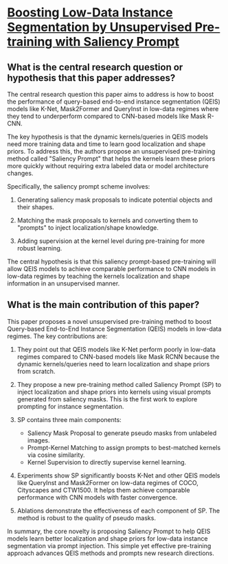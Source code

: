 # [Boosting Low-Data Instance Segmentation by Unsupervised Pre-training   with Saliency Prompt](https://arxiv.org/abs/2302.01171)

## What is the central research question or hypothesis that this paper addresses?

 The central research question this paper aims to address is how to boost the performance of query-based end-to-end instance segmentation (QEIS) models like K-Net, Mask2Former and QueryInst in low-data regimes where they tend to underperform compared to CNN-based models like Mask R-CNN. 

The key hypothesis is that the dynamic kernels/queries in QEIS models need more training data and time to learn good localization and shape priors. To address this, the authors propose an unsupervised pre-training method called "Saliency Prompt" that helps the kernels learn these priors more quickly without requiring extra labeled data or model architecture changes.

Specifically, the saliency prompt scheme involves:

1) Generating saliency mask proposals to indicate potential objects and their shapes.

2) Matching the mask proposals to kernels and converting them to "prompts" to inject localization/shape knowledge. 

3) Adding supervision at the kernel level during pre-training for more robust learning.

The central hypothesis is that this saliency prompt-based pre-training will allow QEIS models to achieve comparable performance to CNN models in low-data regimes by teaching the kernels localization and shape information in an unsupervised manner.


## What is the main contribution of this paper?

 This paper proposes a novel unsupervised pre-training method to boost Query-based End-to-End Instance Segmentation (QEIS) models in low-data regimes. The key contributions are:

1. They point out that QEIS models like K-Net perform poorly in low-data regimes compared to CNN-based models like Mask RCNN because the dynamic kernels/queries need to learn localization and shape priors from scratch. 

2. They propose a new pre-training method called Saliency Prompt (SP) to inject localization and shape priors into kernels using visual prompts generated from saliency masks. This is the first work to explore prompting for instance segmentation.

3. SP contains three main components:
   - Saliency Mask Proposal to generate pseudo masks from unlabeled images.
   - Prompt-Kernel Matching to assign prompts to best-matched kernels via cosine similarity.
   - Kernel Supervision to directly supervise kernel learning.

4. Experiments show SP significantly boosts K-Net and other QEIS models like QueryInst and Mask2Former on low-data regimes of COCO, Cityscapes and CTW1500. It helps them achieve comparable performance with CNN models with faster convergence.

5. Ablations demonstrate the effectiveness of each component of SP. The method is robust to the quality of pseudo masks.

In summary, the core novelty is proposing Saliency Prompt to help QEIS models learn better localization and shape priors for low-data instance segmentation via prompt injection. This simple yet effective pre-training approach advances QEIS methods and prompts new research directions.
